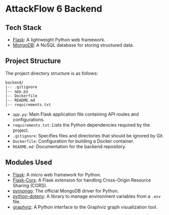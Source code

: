 # AttackFlow 6 Backend

## Tech Stack

- [Flask](https://flask.palletsprojects.com/): A lightweight Python web framework.
- [MongoDB](https://www.mongodb.com/): A NoSQL database for storing structured data.

## Project Structure

The project directory structure is as follows:

```
backend/
|-- .gitignore
|-- app.py
|-- Dockerfile
|-- README.md
|-- requirements.txt
```

- `app.py`: Main Flask application file containing API routes and configurations.
- `requirements.txt`: Lists the Python dependencies required by the project.
- `.gitignore`: Specifies files and directories that should be ignored by Git.
- `Dockerfile`: Configuration for building a Docker container.
- `README.md`: Documentation for the backend repository.

## Modules Used

- [Flask](https://flask.palletsprojects.com/): A micro web framework for Python.
- [Flask-Cors](https://flask-cors.readthedocs.io/): A Flask extension for handling Cross-Origin Resource Sharing (CORS).
- [pymongo](https://pymongo.readthedocs.io/): The official MongoDB driver for Python.
- [python-dotenv](https://pypi.org/project/python-dotenv/): A library to manage environment variables from a `.env` file.
- [graphviz](https://graphviz.org/): A Python interface to the Graphviz graph visualization tool.
